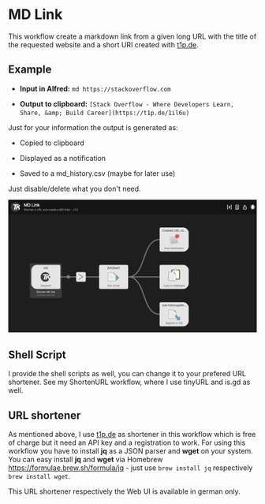# MD Link
This workflow create a markdown link from a given long URL with the title of the requested website and a short URl created with [t1p.de](https://www.t1p.de).

## Example

* **Input in Alfred:** `md https://stackoverflow.com`

* **Output to clipboard:** `[Stack Overflow - Where Developers Learn, Share, &amp; Build Career](https://t1p.de/1il6u)`

Just for your information the output is generated as:

* Copied to clipboard

* Displayed as a notification

* Saved to a md_history.csv (maybe for later use)

Just disable/delete what you don't need.

![MD Link](../images/Alfred07.png)

## Shell Script
I provide the shell scripts as well, you can change it to your prefered URL shortener. See my ShortenURL workflow, where I use tinyURL and is.gd as well.

## URL shortener
As mentioned above, I use [t1p.de](https://www.t1p.de) as shortener in this workflow which is free of charge but it need an API key and a registration to work. For using this workflow you have to install **jq** as a JSON parser and **wget** on your system. You can easy install **jq** and **wget** via Homebrew https://formulae.brew.sh/formula/jq - just use `brew install jq` respectively `brew install wget`.

This URL shortener respectively the Web UI is available in german only.
